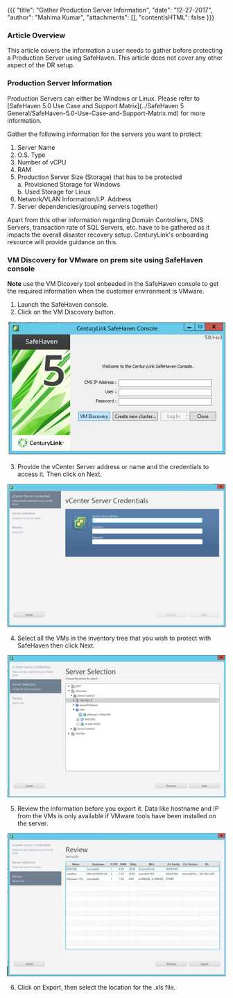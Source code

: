 {{{
  "title": "Gather Production Server Information",
  "date": "12-27-2017",
  "author": "Mahima Kumar",
  "attachments": [],
  "contentIsHTML": false
}}}

### Article Overview
This article covers the information a user needs to gather before protecting a Production Server using SafeHaven.
This article does not cover any other aspect of the DR setup.

### Production Server Information
Production Servers can either be Windows or Linux. Please refer to [SafeHaven 5.0 Use Case and Support Matrix](../SafeHaven 5 General/SafeHaven-5.0-Use-Case-and-Support-Matrix.md) for more information.

Gather the following information for the servers you want to protect:

1. Server Name
2. O.S. Type
3. Number of vCPU
4. RAM
5. Production Server Size (Storage) that has to be protected  
    a. Provisioned Storage for Windows  
    b. Used Storage for Linux
6. Network/VLAN Information/I.P. Address
7. Server dependencies(grouping servers together)

Apart from this other information regarding Domain Controllers, DNS Servers, transaction rate of SQL Servers, etc. have to be gathered as it impacts the overall disaster recovery setup. CenturyLink's onboarding resource will provide guidance on this.

### VM Discovery for VMware on prem site using SafeHaven console

**Note** use the VM Dicovery tool enbeeded in the SafeHaven console to get the required information when the customer environment is VMware.

1. Launch the SafeHaven console.
2. Click on the VM Discovery button.

![Image1](../../images/SH5.0/vmdiscovery/image1.png)

3. Provide the vCenter Server address or name and the credentials to access it. Then click on Next.

![Image2](../../images/SH5.0/vmdiscovery/image2.png)

4. Select all the VMs in the inventory tree that you wish to protect with SafeHaven then click Next.

![Image3](../../images/SH5.0/vmdiscovery/image3.png)

5. Review the information before you export it. Data like hostname and IP from the VMs is only available if VMware tools have been installed on the server.

![Image4](../../images/SH5.0/vmdiscovery/image4.png)

6. Click on Export, then select the location for the .xls file.
